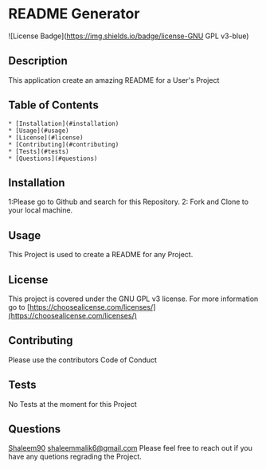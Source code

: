 
  # README Generator
  ![License Badge](https://img.shields.io/badge/license-GNU GPL v3-blue)
  ## Description
  This application create an amazing README for a User's Project
  ## Table of Contents
    * [Installation](#installation)
    * [Usage](#usage)
    * [License](#license)
    * [Contributing](#contributing)
    * [Tests](#tests)
    * [Questions](#questions)
  ## Installation
  1:Please go to Github and search for this Repository. 2: Fork and Clone to your local machine.
  ## Usage
  This Project is used to create a README for any Project.
  ## License
  This project is covered under the GNU GPL v3 license. For more information go to [https://choosealicense.com/licenses/](https://choosealicense.com/licenses/)
  ## Contributing
  Please use the contributors Code of Conduct
  ## Tests
  No Tests at the moment for this Project
  ## Questions
  [Shaleem90](https://github.com/Shaleem90)
  shaleemmalik6@gmail.com
  Please feel free to reach out if you have any quetions regrading the Project.
  